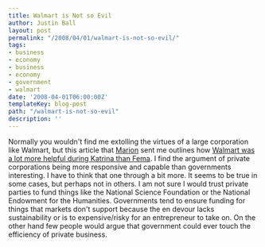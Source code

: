 ```yaml
---
title: Walmart is Not so Evil
author: Justin Ball
layout: post
permalink: "/2008/04/01/walmart-is-not-so-evil/"
tags:
- business
- economy
- business
- economy
- government
- walmart
date: '2008-04-01T06:00:00Z'
templateKey: blog-post
path: "/walmart-is-not-so-evil"
description: ''
---
```


Normally you wouldn't find me extolling the virtues of a large corporation like Walmart, but this article that [Marion][1] sent me outlines how [Walmart was a lot more helpful during Katrina than Fema][2]. I find the argument of private corporations being more responsive and capable than governments interesting. I have to think that one through a bit more. It seems to be true in some cases, but perhaps not in others. I am not sure I would trust private parties to fund things like the National Science Foundation or the National Endowment for the Humanities. Governments tend to ensure funding for things that markets don't support because the en devour lacks sustainability or is to expensive/risky for an entrepreneur to take on. On the other hand few people would argue that government could ever touch the efficiency of private business.

 [1]: http://chickenarmpits.blogspot.com/2008/03/not-so-evil-giant.html
 [2]: http://www.nationalpost.com/opinion/columnists/story.html?id=b65bd77e-511f-4e00-88a7-a53a2a5ea4ca&k=68939
